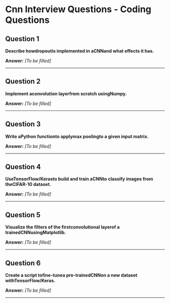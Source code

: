 # Cnn Interview Questions - Coding Questions

## Question 1

**Describe howdropoutis implemented in aCNNand what effects it has.**

**Answer:** _[To be filled]_

---

## Question 2

**Implement aconvolution layerfrom scratch usingNumpy.**

**Answer:** _[To be filled]_

---

## Question 3

**Write aPython functionto applymax poolingto a given input matrix.**

**Answer:** _[To be filled]_

---

## Question 4

**UseTensorFlow/Kerasto build and train aCNNto classify images from theCIFAR-10 dataset.**

**Answer:** _[To be filled]_

---

## Question 5

**Visualize the filters of the firstconvolutional layerof a trainedCNNusingMatplotlib.**

**Answer:** _[To be filled]_

---

## Question 6

**Create a script tofine-tunea pre-trainedCNNon a new dataset withTensorFlow/Keras.**

**Answer:** _[To be filled]_

---

